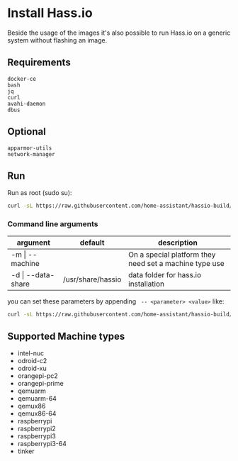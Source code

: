 # Install Hass.io

Beside the usage of the images it's also possible to run Hass.io on a generic system without flashing an image.

## Requirements

```
docker-ce
bash
jq
curl
avahi-daemon
dbus
```

## Optional

```
apparmor-utils
network-manager
```

## Run

Run as root (sudo su):

```bash
curl -sL https://raw.githubusercontent.com/home-assistant/hassio-build/master/install/hassio_install | bash -s
```

### Command line arguments
| argument           | default                                                                                                                                                                             | description                                            |
|--------------------|-------------------|--------------------------------------------------------|
| -m \| --machine    |                   | On a special platform they need set a machine type use |
| -d \| --data-share | /usr/share/hassio | data folder for hass.io installation                   |

you can set these parameters by appending ` -- <parameter> <value>` like:

```bash
curl -sL https://raw.githubusercontent.com/home-assistant/hassio-build/master/install/hassio_install | bash -s -- -m MY_MACHINE
```

## Supported Machine types

- intel-nuc
- odroid-c2
- odroid-xu
- orangepi-pc2
- orangepi-prime
- qemuarm
- qemuarm-64
- qemux86
- qemux86-64
- raspberrypi
- raspberrypi2
- raspberrypi3
- raspberrypi3-64
- tinker